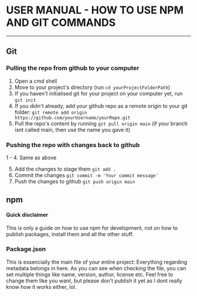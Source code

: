 # USER MANUAL - HOW TO USE NPM AND GIT COMMANDS
-----------
## Git

### Pulling the repo from github to your computer
1. Open a cmd shell
2. Move to your project's directory (run ```cd yourProjectFolderPath```)
3. If you haven't initialised git for your project on your computer yet, run ```git init```
4. If you didn't already, add your github repo as a remote origin to your git folder: ```git remote add origin https://github.com/yourUsername/yourRepo.git```
5. Pull the repo's content by running ```git pull origin main``` (if your branch isnt called main, then use the name you gave it)

### Pushing the repo with changes back to github
1 - 4. Same as above

5. Add the changes to stage them ```git add .```
6. Commit the changes ```git commit -m 'Your commit message'```
7. Push the changes to github ```git push origin main```

## npm

#### Quick disclaimer
This is only a guide on how to use npm for development, not on how to publish packages, install them and all the other stuff.

### Package.json
This is essencially the main file of your entire project: Everything regarding metadata belongs in here.
As you can see when checking the file, you can set multiple things like name, version, author, license etc.
Feel free to change them like you want, but please don't publish it yet as I dont really know how it works either, lol.
